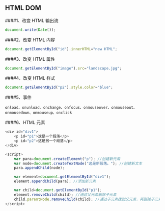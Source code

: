 ## HTML DOM

####1、改变 HTML 输出流
```js
document.write(Date());
```

####2、改变 HTML 内容
```js
document.getElementById("id").innerHTML="new HTML";
```

####3、改变 HTML 属性
```js
document.getElementById("image").src="landscape.jpg";
```

####4、改变 HTML 样式
```js
document.getElementById("p2").style.color="blue";
```

####5、事件

    onload、onunload、onchange、onfocus、onmouseover、onmouseout、onmousedown、onmouseup、onclick

####6、HTML 元素
```js
<div id="div1">
    <p id="p1">这是一个段落</p>
    <p id="p2">这是另一个段落</p>
</div>

<script>
    var para=document.createElement("p"); //创建新元素
    var node=document.createTextNode("这是新段落。"); //创建新文本
    para.appendChild(node);

    var element=document.getElementById("div1");
    element.appendChild(para); //添加新元素

    var child=document.getElementById("p1");
    element.removeChild(child); //通过父元素删除子元素
    child.parentNode.removeChild(child); //通过子元素找到父元素，再删除子元素
</script>
```
